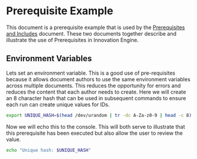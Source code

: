 # Prerequisite Example

This document is a prerequisite example that is used by the [Prerequisites and Includes](prerequisitesAndIncludes.md) document. These two documents together describe and illustrate the use of Prerequisites in Innovation Engine.

## Environment Variables

Lets set an environment variable. This is a good use of pre-requisites because it allows document authors to use the same environment variables across multiple documents. This reduces the opportunity for errors and reduces the content that each author needs to create. Here we will create an 8 character hash that can be used in subsequent commands to ensure each run can create unique values for IDs.

```bash
export UNIQUE_HASH=$(head /dev/urandom | tr -dc A-Za-z0-9 | head -c 8)
```

Now we will echo this to the console. This will both serve to illustrate that this prerequisite has been executed but also allow the user to review the value.

```bash
echo "Unique hash: $UNIQUE_HASH"
```